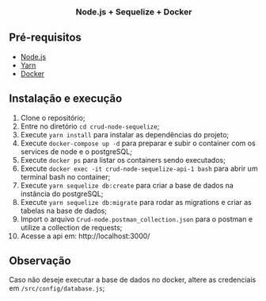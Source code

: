<h3 align="center">
  Node.js + Sequelize + Docker
</h3>

## Pré-requisitos

- [Node.js](https://nodejs.org/en/)
- [Yarn](https://yarnpkg.com/pt-BR/docs/install)
- [Docker](https://docs.docker.com/get-docker/)

## Instalação e execução
1. Clone o repositório;
2. Entre no diretório `cd crud-node-sequelize`;
3. Execute `yarn install` para instalar as dependências do projeto;
4. Execute `docker-compose up -d` para preparar e subir o container com os services de node e o postgreSQL;
5. Execute `docker ps` para listar os containers sendo executados;
6. Execute `docker exec -it crud-node-sequelize-api-1 bash` para abrir um terminal bash no container;
7. Execute `yarn sequelize db:create` para criar a base de dados na instância do postgreSQL;
8. Execute `yarn sequelize db:migrate` para rodar as migrations e criar as tabelas na base de dados;
9. Import o arquivo `Crud-node.postman_collection.json` para o postman e utilize a collection de requests;
10. Acesse a api em: http://localhost:3000/


## Observação
Caso não deseje executar a base de dados no docker, altere as credenciais em `/src/config/database.js`;

